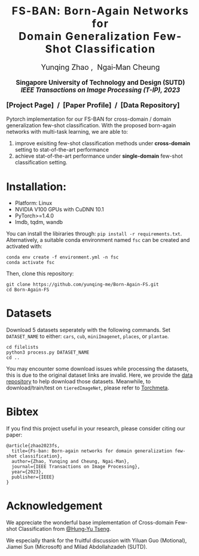 <h1 align='center' style="text-align:center; font-weight:bold; font-size:2.0em;letter-spacing:2.0px;">
                FS-BAN: Born-Again Networks for <br> Domain Generalization Few-Shot Classification</h1>
<p align='center' style="text-align:center;font-size:1.4em;">
    <a href="https://scholar.google.com/citations?user=kQA0x9UAAAAJ&hl=en" target="_blank" style="text-decoration: none;">Yunqing Zhao</a>&nbsp;,&nbsp;
    <a href="https://sites.google.com/site/mancheung0407/" target="_blank" style="text-decoration: none;">Ngai&#8209;Man Cheung</a></br>
</p>
<p align='center' style="text-align:center;font-size:1.2em;">
<b>Singapore University of Technology and Design (SUTD)</b></br>
<b><em>IEEE Transactions on Image Processing (T-IP), 2023</em></b></br>
</p>

<p align='center';>
<b>
<!-- <em>The Thirty-Sixth Annual Conference on Neural Information Processing Systems (NeurIPS 2022);</em> -->
</b>
</p>

<p align='left' style="text-align:left;font-size:1.32em;">
<b>
    [<a href="https://yunqing-me.github.io/Born-Again-FS/" target="_blank" style="text-decoration: none;">Project Page</a>]&nbsp; /&nbsp;
    [<a href="https://ieeexplore.ieee.org/document/10102807" target="_blank" style="text-decoration: none;">Paper Profile</a>]&nbsp; /&nbsp;
    [<a href="https://drive.google.com/drive/folders/1PIlO7NK8NpwLYUwT76ms_FVca1r0GKkZ?usp=sharing" target="_blank" style="text-decoration: none;">Data Repository</a>]
</b>
</p>


<!-- ---------------------------------------------------------------------- -->

Pytorch implementation for our FS-BAN for cross-domain / domain generalization few-shot classification. With the proposed born-again networks with multi-task learning, we are able to:

1. improve exisiting few-shot classification methods under **cross-domain** setting to stat-of-the-art performance
2. achieve stat-of-the-art performance under **single-domain** few-shot classification setting.

# Installation:

- Platform: Linux
- NVIDIA V100 GPUs with CuDNN 10.1
- PyTorch>=1.4.0
- lmdb, tqdm, wandb

You can install the libiraries through:  `pip install -r requirements.txt`. Alternatively, a suitable conda environment named `fsc` can be created and activated with:

```
conda env create -f environment.yml -n fsc
conda activate fsc
```

Then, clone this repository:
```
git clone https://github.com/yunqing-me/Born-Again-FS.git
cd Born-Again-FS
```

# Datasets
Download 5 datasets seperately with the following commands.
Set `DATASET_NAME` to either: `cars`, `cub`, `miniImagenet`, `places`, or `plantae`.

```
cd filelists
python3 process.py DATASET_NAME
cd ..
```

You may encounter some download issues while processing the datasets, this is due to the original dataset links are invalid. Here, we provide the [data repository](https://drive.google.com/drive/folders/1PIlO7NK8NpwLYUwT76ms_FVca1r0GKkZ?usp=sharing) to help download those datasets. Meanwhile, to download/train/test on `tieredImageNet`, please refer to [Torchmeta](https://github.com/tristandeleu/pytorch-meta).

# Bibtex
If you find this project useful in your research, please consider citing our paper:

```
@article{zhao2023fs,
  title={Fs-ban: Born-again networks for domain generalization few-shot classification},
  author={Zhao, Yunqing and Cheung, Ngai-Man},
  journal={IEEE Transactions on Image Processing},
  year={2023},
  publisher={IEEE}
}
```

# Acknowledgement

We appreciate the wonderful base implementation of Cross-domain Few-shot Classification from [@Hung-Yu Tseng](https://github.com/hytseng0509/CrossDomainFewShot).

We especially thank for the fruitful discussion with Yiluan Guo (Motional), Jiamei Sun (Microsoft) and Milad Abdollahzadeh (SUTD).



